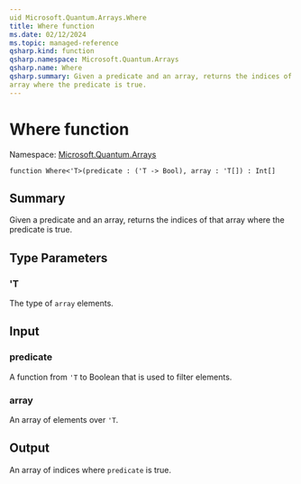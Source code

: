 ```yaml
---
uid Microsoft.Quantum.Arrays.Where
title: Where function
ms.date: 02/12/2024
ms.topic: managed-reference
qsharp.kind: function
qsharp.namespace: Microsoft.Quantum.Arrays
qsharp.name: Where
qsharp.summary: Given a predicate and an array, returns the indices of that
array where the predicate is true.
---
```


# Where function

Namespace: [Microsoft.Quantum.Arrays](xref:Microsoft.Quantum.Arrays)

```qsharp
function Where<'T>(predicate : ('T -> Bool), array : 'T[]) : Int[]
```

## Summary
Given a predicate and an array, returns the indices of that
array where the predicate is true.

## Type Parameters
### 'T
The type of `array` elements.

## Input
### predicate
A function from `'T` to Boolean that is used to filter elements.
### array
An array of elements over `'T`.

## Output
An array of indices where `predicate` is true.
